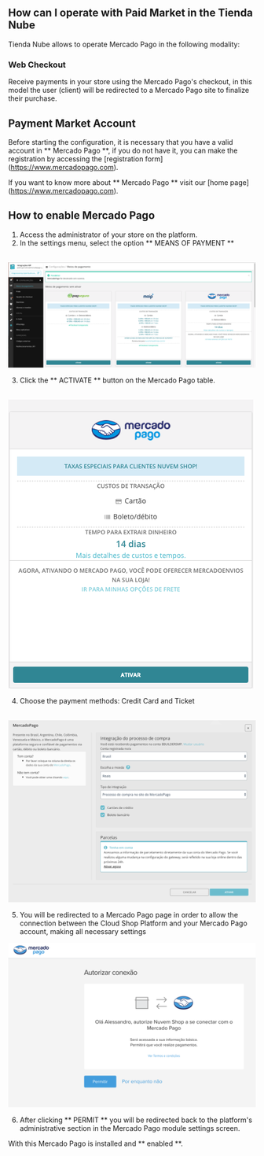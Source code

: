 ## How can I operate with Paid Market in the Tienda Nube

Tienda Nube allows to operate Mercado Pago in the following modality:

### Web Checkout

Receive payments in your store using the Mercado Pago's checkout, in this model the user (client) will be redirected to a Mercado Pago site to finalize their purchase.

## Payment Market Account

Before starting the configuration, it is necessary that you have a valid account in ** Mercado Pago **, if you do not have it, you can make the registration by accessing the [registration form] (https://www.mercadopago.com).

If you want to know more about ** Mercado Pago ** visit our [home page] (https://www.mercadopago.com).

## How to enable Mercado Pago

1. Access the administrator of your store on the platform.
2. In the settings menu, select the option ** MEANS OF PAYMENT **

    ![Payments Modules - Nuvem Shop](/images/NuvemShopmeiodepagamento1.png)


3. Click the ** ACTIVATE ** button on the Mercado Pago table.

    ![Enabling Mercado Pago in Nuvem Shop](/images/NuvemShopativarMP.png)

4. Choose the payment methods: Credit Card and Ticket

    ![Payments Method page - Nuvem shop](/images/NuvemShopativarMP2.png)


5. You will be redirected to a Mercado Pago page in order to allow the connection between the Cloud Shop Platform and your Mercado Pago account, making all necessary settings

![Authorization message from the Nuvem Shop with the Mercado Pago](/images/NuvemShoppermitirMP.png)



6. After clicking ** PERMIT ** you will be redirected back to the platform's administrative section in the Mercado Pago module settings screen.


With this Mercado Pago is installed and ** enabled **.

